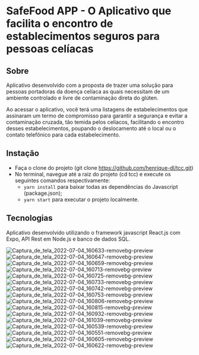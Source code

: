 # SafeFood APP - O Aplicativo que facilita o encontro de establecimentos seguros para pessoas celíacas

## Sobre

Aplicativo desenvolvido com a proposta de trazer uma solução para pessoas portadoras da doença celíaca as quais necessitam de um ambiente controlado e livre de contaminação direta do glúten.

Ao acessar o aplicativo, você terá uma listagens de estabelecimentos que assinaram um termo de compromisso para garantir a segurança e evitar a contaminação cruzada, tão temida pelos celíacos, facilitando o encontro desses estabelecimentos, poupando o deslocamento até o local ou o contato telefônico para cada estabelecimento.

## Instação

- Faça o clone do projeto (git clone https://github.com/henrique-dl/tcc.git)
- No terminal, navegue até a raiz do projeto (cd tcc) e execute os seguintes comandos respectivamente:
  - `yarn install` para baixar todas as dependências do Javascript (package.json);
  - `yarn start` para executar o projeto localmente.

## Tecnologias

Aplicativo desenvolvido utilizando o framework javascript React.js com Expo, API Rest em Node.js e banco de dados SQL.


![Captura_de_tela_2022-07-04_160633-removebg-preview](https://user-images.githubusercontent.com/44511471/178283787-0920eaae-6afe-4977-a55a-8d74bb5e3f73.png)
![Captura_de_tela_2022-07-04_160647-removebg-preview](https://user-images.githubusercontent.com/44511471/178283793-41f85fc5-9bc1-44a0-b485-997ad7b6893e.png)
![Captura_de_tela_2022-07-04_160659-removebg-preview](https://user-images.githubusercontent.com/44511471/178283795-c2479f1f-67cb-4e01-9446-97fb599321e8.png)
![Captura_de_tela_2022-07-04_160713-removebg-preview](https://user-images.githubusercontent.com/44511471/178283798-a6bd9e03-08a0-42b6-b9d2-5a284fa2023d.png)
![Captura_de_tela_2022-07-04_160725-removebg-preview](https://user-images.githubusercontent.com/44511471/178283801-91b52a3d-f9a6-4cfa-828f-eeabf004a497.png)
![Captura_de_tela_2022-07-04_160733-removebg-preview](https://user-images.githubusercontent.com/44511471/178283802-b607898e-ca1f-4aef-b9ed-3257dedfedc2.png)
![Captura_de_tela_2022-07-04_160742-removebg-preview](https://user-images.githubusercontent.com/44511471/178283803-7c8f4df9-ae90-49ef-b2b8-bd4dd39f5f3a.png)
![Captura_de_tela_2022-07-04_160753-removebg-preview](https://user-images.githubusercontent.com/44511471/178283805-fb92ca50-8217-4af8-909c-de38ed16d772.png)
![Captura_de_tela_2022-07-04_160806-removebg-preview](https://user-images.githubusercontent.com/44511471/178283808-72dab020-cb3f-44be-8789-6497f8e083c5.png)
![Captura_de_tela_2022-07-04_160815-removebg-preview](https://user-images.githubusercontent.com/44511471/178283809-ee878108-de7f-4c70-a06e-7e5799798555.png)
![Captura_de_tela_2022-07-04_160932-removebg-preview](https://user-images.githubusercontent.com/44511471/178283811-c703beb2-a59b-460a-ac1e-3ff1dff69613.png)
![Captura_de_tela_2022-07-04_161039-removebg-preview](https://user-images.githubusercontent.com/44511471/178283813-d45bad92-7c6e-4e94-9335-ac17899c381f.png)
![Captura_de_tela_2022-07-04_160539-removebg-preview](https://user-images.githubusercontent.com/44511471/178283814-a57d01b3-2bb8-4ef1-9ae3-c15c074bb08e.png)
![Captura_de_tela_2022-07-04_160551-removebg-preview](https://user-images.githubusercontent.com/44511471/178283817-6229c542-2cdc-453f-8534-b36bae9669a0.png)
![Captura_de_tela_2022-07-04_160605-removebg-preview](https://user-images.githubusercontent.com/44511471/178283818-fbaf770a-47b2-4820-8532-f1b9722c0884.png)
![Captura_de_tela_2022-07-04_160622-removebg-preview](https://user-images.githubusercontent.com/44511471/178283823-b1957b38-a01e-49b7-b75d-41d021a4d362.png)
